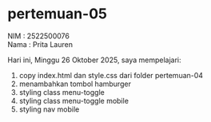 # pertemuan-05

NIM : 2522500076<br>
Nama : Prita Lauren<br>

Hari ini, Minggu 26 Oktober 2025, saya mempelajari:
<ol>
    <li>copy index.html dan style.css dari folder pertemuan-04</li>
    <li>menambahkan tombol hamburger</li>
    <li>styling class menu-toggle</li>
    <li>styling class menu-toggle mobile</li>
    <li>styling nav mobile</li>
</ol>
